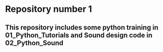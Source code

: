 # Repository number 1
## This repository includes some python training in 01_Python_Tutorials and Sound design code in 02_Python_Sound
